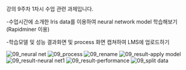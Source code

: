 강의 9주차 1차시 수업 관련 과제입니다. 

-수업시간에 소개한 Iris data를 이용하여 neural network model 학습해보기 (Rapidminer 이용)

-학습모델 및 성능 결과화면 및 process 화면 캡쳐하여 LMS에 업로드하기

![09_neural net](https://user-images.githubusercontent.com/58212928/98088430-c7d54c00-1ec4-11eb-8d1a-494dd94b3c1d.PNG)
![09_process](https://user-images.githubusercontent.com/58212928/98088435-c99f0f80-1ec4-11eb-805b-29423d9745b3.PNG)
![09_rename](https://user-images.githubusercontent.com/58212928/98088438-ca37a600-1ec4-11eb-9fd9-520fdcf441b4.PNG)
![09_result-apply model](https://user-images.githubusercontent.com/58212928/98088441-cad03c80-1ec4-11eb-974c-5b55909f6489.PNG)
![09_result-neural net1](https://user-images.githubusercontent.com/58212928/98088442-cb68d300-1ec4-11eb-9305-40d271ce4f61.PNG)
![09_result-performance](https://user-images.githubusercontent.com/58212928/98088447-cc9a0000-1ec4-11eb-9b65-467da0e214fa.PNG)
![09_split data](https://user-images.githubusercontent.com/58212928/98088451-cd329680-1ec4-11eb-88da-78d66c79831d.PNG)
